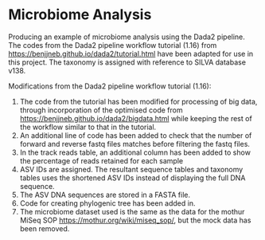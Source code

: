 # Microbiome Analysis
Producing an example of microbiome analysis using the Dada2 pipeline. The codes from the Dada2 pipeline workflow tutorial (1.16) from https://benjjneb.github.io/dada2/tutorial.html have been adapted for use in this project. The taxonomy is assigned with reference to SILVA database v138.

Modifications from the Dada2 pipeline workflow tutorial (1.16):
1) The code from the tutorial has been modified for processing of big data, through incorporation of the optimised code from https://benjjneb.github.io/dada2/bigdata.html while keeping the rest of the workflow similar to that in the tutorial.
2) An additional line of code has been added to check that the number of forward and reverse fastq files matches before filtering the fastq files.
3) In the track reads table, an additional column has been added to show the percentage of reads retained for each sample
4) ASV IDs are assigned. The resultant sequence tables and taxonomy tables uses the shortened ASV IDs instead of displaying the full DNA sequence.
5) The ASV DNA sequences are stored in a FASTA file.
6) Code for creating phylogenic tree has been added in.
7) The microbiome dataset used is the same as the data for the mothur MiSeq SOP https://mothur.org/wiki/miseq_sop/, but the mock data has been removed.


